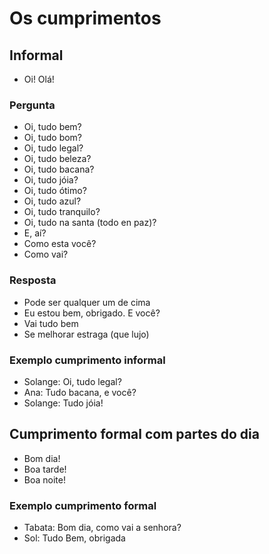 # Os cumprimentos

## Informal

* Oi! Olá!

### Pergunta

* Oi, tudo bem?
* Oi, tudo bom?
* Oi, tudo legal?
* Oi, tudo beleza?
* Oi, tudo bacana?
* Oi, tudo jóia?
* Oi, tudo ótimo?
* Oi, tudo azul?
* Oi, tudo tranquilo?
* Oi, tudo na santa (todo en paz)?
* E, aí?
* Como esta você?
* Como vai?

### Resposta

* Pode ser qualquer um de cima
* Eu estou bem, obrigado. E você?
* Vai tudo bem
* Se melhorar estraga (que lujo)

### Exemplo cumprimento informal

* Solange: Oi, tudo legal?
* Ana: Tudo bacana, e você?
* Solange: Tudo jóia!

## Cumprimento formal com partes do dia

* Bom dia!
* Boa tarde!
* Boa noite!

### Exemplo cumprimento formal

* Tabata: Bom dia, como vai a senhora?
* Sol: Tudo Bem, obrigada
